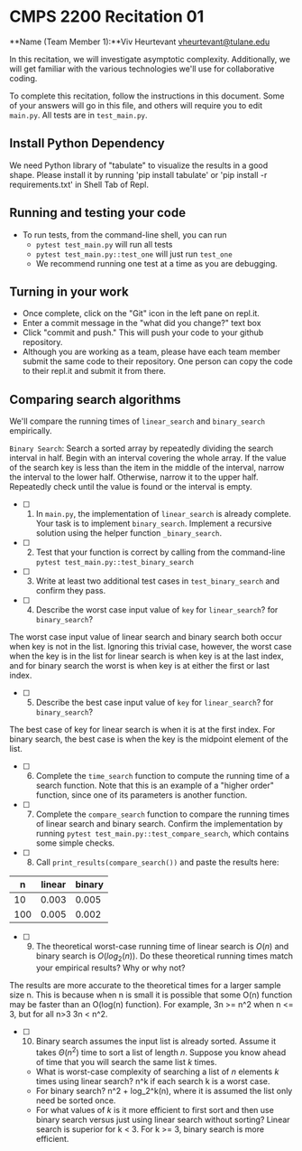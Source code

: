 # CMPS 2200  Recitation 01

**Name (Team Member 1):**Viv Heurtevant vheurtevant@tulane.edu


In this recitation, we will investigate asymptotic complexity. Additionally, we will get familiar with the various technologies we'll use for collaborative coding.

To complete this recitation, follow the instructions in this document. Some of your answers will go in this file, and others will require you to edit `main.py`. All tests are in `test_main.py`.

## Install Python Dependency

We need Python library of "tabulate" to visualize the results in a good shape. Please install it by running 'pip install tabulate' or 'pip install -r requirements.txt' in Shell Tab of Repl.  

## Running and testing your code

- To run tests, from the command-line shell, you can run
  + `pytest test_main.py` will run all tests
  + `pytest test_main.py::test_one` will just run `test_one`
  + We recommend running one test at a time as you are debugging.

## Turning in your work

- Once complete, click on the "Git" icon in the left pane on repl.it.
- Enter a commit message in the "what did you change?" text box
- Click "commit and push." This will push your code to your github repository.
- Although you are working as a team, please have each team member submit the same code to their repository. One person can copy the code to their repl.it and submit it from there.

## Comparing search algorithms

We'll compare the running times of `linear_search` and `binary_search` empirically.

`Binary Search`: Search a sorted array by repeatedly dividing the search interval in half. Begin with an interval covering the whole array. If the value of the search key is less than the item in the middle of the interval, narrow the interval to the lower half. Otherwise, narrow it to the upper half. Repeatedly check until the value is found or the interval is empty.

- [ ] 1. In `main.py`, the implementation of `linear_search` is already complete. Your task is to implement `binary_search`. Implement a recursive solution using the helper function `_binary_search`. 

- [ ] 2. Test that your function is correct by calling from the command-line `pytest test_main.py::test_binary_search`

- [ ] 3. Write at least two additional test cases in `test_binary_search` and confirm they pass.

- [ ] 4. Describe the worst case input value of `key` for `linear_search`? for `binary_search`? 

The worst case input value of linear search and binary search both occur when key is not in the list. Ignoring this trivial case, however, the worst case when the key is in the list for linear search is when key is at the last index, and for binary search the worst is when key is at either the first or last index.

- [ ] 5. Describe the best case input value of `key` for `linear_search`? for `binary_search`?
      
The best case of key for linear search is when it is at the first index. For binary search, the best case is when the key is the midpoint element of the list. 



- [ ] 6. Complete the `time_search` function to compute the running time of a search function. Note that this is an example of a "higher order" function, since one of its parameters is another function.

- [ ] 7. Complete the `compare_search` function to compare the running times of linear search and binary search. Confirm the implementation by running `pytest test_main.py::test_compare_search`, which contains some simple checks.

- [ ] 8. Call `print_results(compare_search())` and paste the results here:

|   n |   linear |   binary |
|-----|----------|----------|
|  10 |    0.003 |    0.005 |
| 100 |    0.005 |    0.002 |

- [ ] 9. The theoretical worst-case running time of linear search is $O(n)$ and binary search is $O(log_2(n))$. Do these theoretical running times match your empirical results? Why or why not?

The results are more accurate to the theoretical times for a larger sample size n. This is because when n is small it is possible that some O(n) function may be faster than an O(log(n) function). For example, 3n >= n^2 when n <= 3, but for all n>3 3n < n^2. 

- [ ] 10. Binary search assumes the input list is already sorted. Assume it takes $\Theta(n^2)$ time to sort a list of length $n$. Suppose you know ahead of time that you will search the same list $k$ times. 
  + What is worst-case complexity of searching a list of $n$ elements $k$ times using linear search? n^k if each search k is a worst case.
  + For binary search? n^2 + log_2^k(n), where it is assumed the list only need be sorted once.
  + For what values of $k$ is it more efficient to first sort and then use binary search versus just using linear search without sorting? Linear search is superior for k < 3. For k >= 3, binary search is more efficient.
